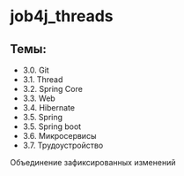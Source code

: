 # job4j_threads

## Темы:
* 3.0. Git
* 3.1. Thread
* 3.2. Spring Core
* 3.3. Web
* 3.4. Hibernate
* 3.5. Spring
* 3.5. Spring boot
* 3.6. Микросервисы
* 3.7. Трудоустройство

Объединение зафиксированных изменений
